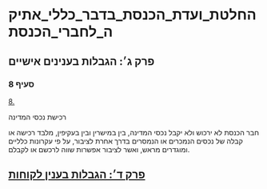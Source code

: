 # החלטת_ועדת_הכנסת_בדבר_כללי_אתיקה_לחברי_הכנסת

## פרק ג׳: הגבלות בענינים אישיים

### סעיף 8

[8.](https://he.wikisource.org/wiki/%D7%9B%D7%9C%D7%9C%D7%99_%D7%90%D7%AA%D7%99%D7%A7%D7%94_%D7%9C%D7%97%D7%91%D7%A8%D7%99_%D7%94%D7%9B%D7%A0%D7%A1%D7%AA#%D7%A1%D7%A2%D7%99%D7%A3_8)

רכישת נכסי המדינה

חבר הכנסת לא ירכוש ולא יקבל נכסי המדינה, בין במישרין ובין בעקיפין, מלבד רכישה או קבלה של נכסים הנמכרים או הנמסרים בדרך אחרת לציבור, על פי עקרונות כלליים ומוגדרים מראש, ואשר לציבור אפשרות שווה לרכשם או לקבלם.

## [פרק ד׳: הגבלות בענין לקוחות](https://he.wikisource.org/wiki/%D7%9B%D7%9C%D7%9C%D7%99_%D7%90%D7%AA%D7%99%D7%A7%D7%94_%D7%9C%D7%97%D7%91%D7%A8%D7%99_%D7%94%D7%9B%D7%A0%D7%A1%D7%AA#%D7%A4%D7%A8%D7%A7_%D7%93)